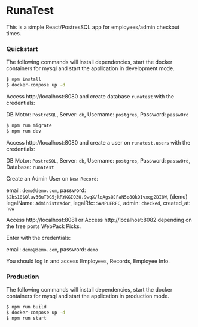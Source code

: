 # RunaTest
This is a simple React/PostresSQL app for employees/admin checkout times.

### Quickstart

The following commands will install dependencies, start the docker containers for mysql and start the application in development mode.

```bash
$ npm install
$ docker-compose up -d
```
Access http://localhost:8080 and create database `runatest` with the credentials:

DB Motor: `PostreSQL`,
Server: `db`,
Username: `postgres`,
Password: `passw0rd`

```bash
$ npm run migrate
$ npm run dev
```
Access http://localhost:8080 and create a user on `runatest.users` with the credentials:

DB Motor: `PostreSQL`,
Server: `db`,
Username: `postgres`,
Password: `passw0rd`,
Database: `runatest`

Create an Admin User on `New Record`: 

email: `demo@demo.com`,
password: `$2b$10$Qluv36uT0G5jkRYKGIOZO.9wqX/lqAgsQJFaN5o8QkQIvxqg2DI8W`, (demo)
legalName: `Administrador`,
legalRfc: `SAMPLERFC`,
admin: `checked`,
created_at: `now`

Access http://localhost:8081 or Access http://localhost:8082 depending on the free ports WebPack Picks. 

Enter with the credentials:

email: `demo@demo.com`,
password: `demo`

You should log In and access Employees, Records, Employee Info.

### Production

The following commands will install dependencies, start the docker containers for mysql and start the application in production mode.

```bash
$ npm run build
$ docker-compose up -d
$ npm run start
```
